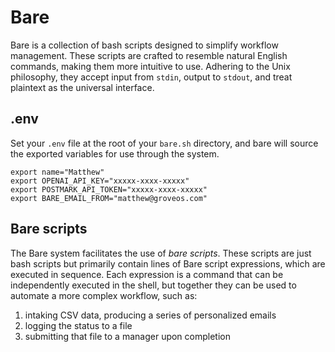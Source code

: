 # Bare

Bare is a collection of bash scripts designed to simplify workflow management. These scripts are crafted to resemble natural English commands, making them more intuitive to use. Adhering to the Unix philosophy, they accept input from `stdin`, output to `stdout`, and treat plaintext as the universal interface.

## .env
Set your `.env` file at the root of your `bare.sh` directory, and bare will source the exported variables for use through the system.

```env
export name="Matthew"
export OPENAI_API_KEY="xxxxx-xxxx-xxxxx"
export POSTMARK_API_TOKEN="xxxxx-xxxx-xxxxx"
export BARE_EMAIL_FROM="matthew@groveos.com"
```

## Bare scripts

The Bare system facilitates the use of *bare scripts*. These scripts are just bash scripts but primarily contain lines of Bare script expressions, which are executed in sequence. Each expression is a command that can be independently executed in the shell, but together they can be used to automate a more complex workflow, such as:

1. intaking CSV data, producing a series of personalized emails
2. logging the status to a file
3. submitting that file to a manager upon completion